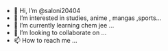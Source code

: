- 👋 Hi, I’m @saloni20404
- 👀 I’m interested in studies, anime , mangas ,sports...
- 🌱 I’m currently learning chem jee ...
- 💞️ I’m looking to collaborate on ...
- 📫 How to reach me ...

<!---
saloni20404/saloni20404 is a ✨ special ✨ repository because its `README.md` (this file) appears on your GitHub profile.
You can click the Preview link to take a look at your changes.
--->
